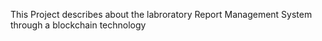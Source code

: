 This Project describes about the labroratory Report Management System through a blockchain technology
